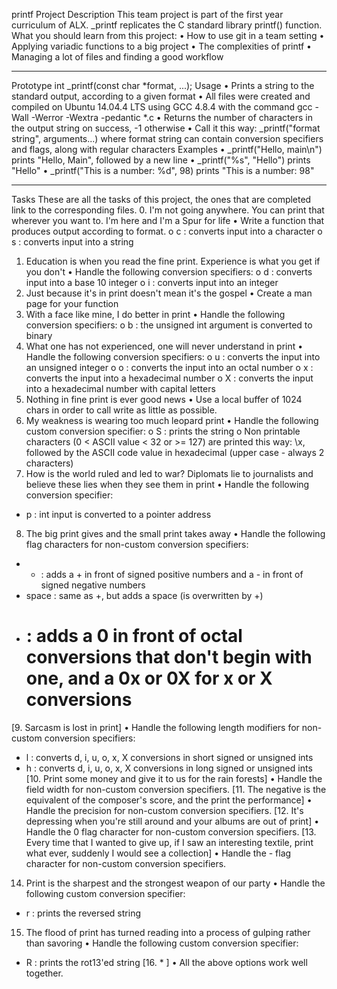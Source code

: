 printf Project
Description
This team project is part of the first year curriculum of ALX. _printf replicates the C standard library printf() function.
What you should learn from this project:
•	How to use git in a team setting
•	Applying variadic functions to a big project
•	The complexities of printf
•	Managing a lot of files and finding a good workflow
________________________________________
Prototype
int _printf(const char *format, ...);
Usage
•	Prints a string to the standard output, according to a given format
•	All files were created and compiled on Ubuntu 14.04.4 LTS using GCC 4.8.4 with the command gcc -Wall -Werror -Wextra -pedantic *.c
•	Returns the number of characters in the output string on success, -1 otherwise
•	Call it this way: _printf("format string", arguments...) where format string can contain conversion specifiers and flags, along with regular characters
Examples
•	_printf("Hello, main\n") prints "Hello, Main", followed by a new line
•	_printf("%s", "Hello") prints "Hello"
•	_printf("This is a number: %d", 98) prints "This is a number: 98"
________________________________________
Tasks
These are all the tasks of this project, the ones that are completed link to the corresponding files.
0. I'm not going anywhere. You can print that wherever you want to. I'm here and I'm a Spur for life
•	Write a function that produces output according to format.
o	c : converts input into a character
o	s : converts input into a string
1. Education is when you read the fine print. Experience is what you get if you don't
•	Handle the following conversion specifiers:
o	d : converts input into a base 10 integer
o	i : converts input into an integer
2. Just because it's in print doesn't mean it's the gospel
•	Create a man page for your function
3. With a face like mine, I do better in print
•	Handle the following conversion specifiers:
o	b : the unsigned int argument is converted to binary
4. What one has not experienced, one will never understand in print
•	Handle the following conversion specifiers:
o	u : converts the input into an unsigned integer
o	o : converts the input into an octal number
o	x : converts the input into a hexadecimal number
o	X : converts the input into a hexadecimal number with capital letters
5. Nothing in fine print is ever good news
•	Use a local buffer of 1024 chars in order to call write as little as possible.
6. My weakness is wearing too much leopard print
•	Handle the following custom conversion specifier:
o	S : prints the string
o	Non printable characters (0 < ASCII value < 32 or >= 127) are printed this way: \x, followed by the ASCII code value in hexadecimal (upper case - always 2 characters)
7. How is the world ruled and led to war? Diplomats lie to journalists and believe these lies when they see them in print
•	Handle the following conversion specifier:
-	p : int input is converted to a pointer address
8. The big print gives and the small print takes away
•	Handle the following flag characters for non-custom conversion specifiers:
-	+ : adds a + in front of signed positive numbers and a - in front of signed negative numbers
-	space : same as +, but adds a space (is overwritten by +)
-	# : adds a 0 in front of octal conversions that don't begin with one, and a 0x or 0X for x or X conversions
[9. Sarcasm is lost in print]
•	Handle the following length modifiers for non-custom conversion specifiers:
-	l : converts d, i, u, o, x, X conversions in short signed or unsigned ints
-	h : converts d, i, u, o, x, X conversions in long signed or unsigned ints
[10. Print some money and give it to us for the rain forests]
•	Handle the field width for non-custom conversion specifiers.
[11. The negative is the equivalent of the composer's score, and the print the performance]
•	Handle the precision for non-custom conversion specifiers.
[12. It's depressing when you're still around and your albums are out of print]
•	Handle the 0 flag character for non-custom conversion specifiers.
[13. Every time that I wanted to give up, if I saw an interesting textile, print what ever, suddenly I would see a collection]
•	Handle the - flag character for non-custom conversion specifiers.
14. Print is the sharpest and the strongest weapon of our party
•	Handle the following custom conversion specifier:
-	r : prints the reversed string
15. The flood of print has turned reading into a process of gulping rather than savoring
•	Handle the following custom conversion specifier:
-	R : prints the rot13'ed string
[16. * ]
•	All the above options work well together.

